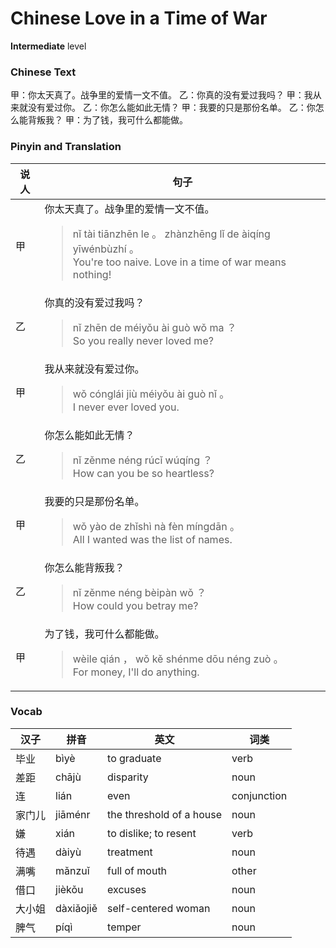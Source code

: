 # Chinese Love in a Time of War
**Intermediate** level
### Chinese Text
甲：你太天真了。战争里的爱情一文不值。
乙：你真的没有爱过我吗？
甲：我从来就没有爱过你。
乙：你怎么能如此无情？
甲：我要的只是那份名单。
乙：你怎么能背叛我？
甲：为了钱，我可什么都能做。

### Pinyin and Translation
|说人|句子|
|----|----|
|甲|你太天真了。战争里的爱情一文不值。<blockquote>nǐ tài tiānzhēn le 。 zhànzhēng lǐ de àiqíng yīwénbùzhí 。<br />You're too naive. Love in a time of war means nothing!</blockquote>|
|乙|你真的没有爱过我吗？<blockquote>nǐ zhēn de méiyǒu ài guò wǒ ma ？<br />So you really never loved me?</blockquote>|
|甲|我从来就没有爱过你。<blockquote>wǒ cónglái jiù méiyǒu ài guò nǐ 。<br />I never ever loved you.</blockquote>|
|乙|你怎么能如此无情？<blockquote>nǐ zěnme néng rúcǐ wúqíng ？<br />How can you be so heartless?</blockquote>|
|甲|我要的只是那份名单。<blockquote>wǒ yào de zhǐshì nà fèn míngdān 。<br />All I wanted was the list of names.</blockquote>|
|乙|你怎么能背叛我？<blockquote>nǐ zěnme néng bèipàn wǒ ？<br />How could you betray me?</blockquote>|
|甲|为了钱，我可什么都能做。<blockquote>wèile qián ， wǒ kě shénme dōu néng zuò 。<br />For money, I'll do anything.</blockquote>|
### Vocab
|汉子|拼音|英文|词类|
|----|----|----|----|
|毕业|bìyè|to graduate|verb|
|差距|chājù|disparity|noun|
|连|lián|even|conjunction|
|家门儿|jiāménr|the threshold of a house|noun|
|嫌|xián|to dislike; to resent|verb|
|待遇|dàiyù|treatment|noun|
|满嘴|mǎnzuǐ|full of mouth|other|
|借口|jièkǒu|excuses|noun|
|大小姐|dàxiǎojiě|self-centered woman|noun|
|脾气|píqì|temper|noun|